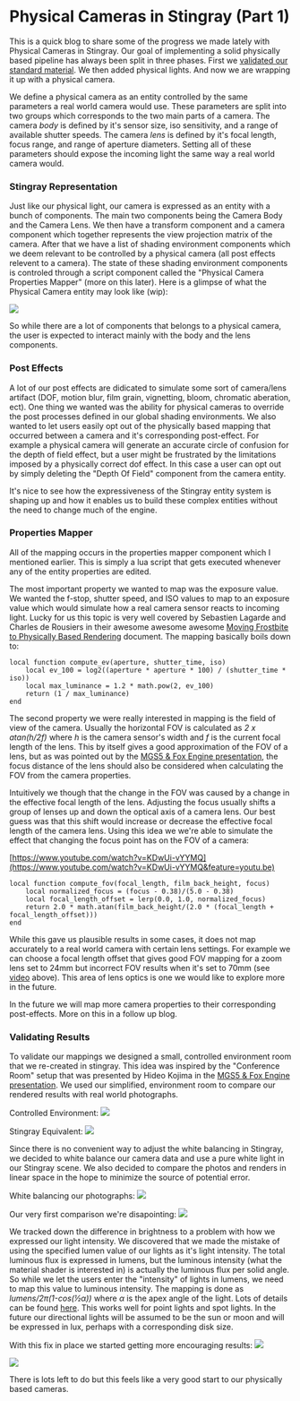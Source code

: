 # Physical Cameras in Stingray (Part 1) #
This is a quick blog to share some of the progress we made lately with Physical Cameras in Stingray. Our goal of implementing a solid physically based pipeline has always been split in three phases. First we [validated our standard material](http://bitsquid.blogspot.ca/2017/07/validating-materials-and-lights-in.html). We then added physical lights. And now we are wrapping it up with a physical camera.

We define a physical camera as an entity controlled by the same parameters a real world camera would use. These parameters are split into two groups which corresponds to the two main parts of a camera. The camera _body_ is defined by it's sensor size, iso sensitivity, and a range of available shutter speeds. The camera _lens_ is defined by it's focal length, focus range, and range of aperture diameters. Setting all of these parameters should expose the incoming light the same way a real world camera would.

### Stingray Representation ###
Just like our physical light, our camera is expressed as an entity with a bunch of components. The main two components being the Camera Body and the Camera Lens. We then have a transform component and a camera component which together represents the view projection matrix of the camera. After that we have a list of shading environment components which we deem relevant to be controlled by a physical camera (all post effects relevent to a camera). The state of these shading environment components is controled through a script component called the "Physical Camera Properties Mapper" (more on this later). Here is a glimpse of what the Physical Camera entity may look like (wip):

![](images/cameras/res6.jpg)

So while there are a lot of components that belongs to a physical camera, the user is expected to interact mainly with the body and the lens components.

### Post Effects ###
A lot of our post effects are didicated to simulate some sort of camera/lens artifact (DOF, motion blur, film grain, vignetting, bloom, chromatic aberation, ect). One thing we wanted was the ability for physical cameras to override the post processes defined in our global shading environments. We also wanted to let users easily opt out of the physically based mapping that occurred between a camera and it's corresponding post-effect. For example a physical camera will generate an accurate circle of confusion for the depth of field effect, but a user might be frustrated by the limitations imposed by a physically correct dof effect. In this case a user can opt out by simply deleting the "Depth Of Field" component from the camera entity.

It's nice to see how the expressiveness of the Stingray entity system is shaping up and how it enables us to build these complex entities without the need to change much of the engine.

### Properties Mapper ###
All of the mapping occurs in the properties mapper component which I mentioned earlier. This is simply a lua script that gets executed whenever any of the entity properties are edited.

The most important property we wanted to map was the exposure value. We wanted the f-stop, shutter speed, and ISO values to map to an exposure value which would simulate how a real camera sensor reacts to incoming light. Lucky for us this topic is very well covered by Sebastien Lagarde and Charles de Rousiers in their awesome awesome awesome [Moving Frostbite to Physically Based Rendering](https://seblagarde.files.wordpress.com/2015/07/course_notes_moving_frostbite_to_pbr_v32.pdf) document. The mapping basically boils down to:

~~~
local function compute_ev(aperture, shutter_time, iso)
	local ev_100 = log2((aperture * aperture * 100) / (shutter_time * iso))
	local max_luminance = 1.2 * math.pow(2, ev_100)
	return (1 / max_luminance)
end
~~~

The second property we were really interested in mapping is the field of view of the camera. Usually the horizontal FOV is calculated as _2 x atan(h/2f)_ where _h_ is the camera sensor's width and _f_ is the current focal length of the lens. This by itself gives a good approximation of the FOV of a lens, but as was pointed out by the [MGS5 & Fox Engine presentation](https://youtu.be/FQMbxzTUuSg?t=50m12s), the focus distance of the lens should also be considered when calculating the FOV from the camera properties.

Intuitively we though that the change in the FOV was caused by a change in the effective focal length of the lens. Adjusting the focus usually shifts a group of lenses up and down the optical axis of a camera lens. Our best guess was that this shift would increase or decrease the effective focal length of the camera lens. Using this idea we we're able to simulate the effect that changing the focus point has on the FOV of a camera:

[https://www.youtube.com/watch?v=KDwUi-vYYMQ](https://www.youtube.com/watch?v=KDwUi-vYYMQ&feature=youtu.be)

~~~
local function compute_fov(focal_length, film_back_height, focus)
	local normalized_focus = (focus - 0.38)/(5.0 - 0.38)
	local focal_length_offset = lerp(0.0, 1.0, normalized_focus)
	return 2.0 * math.atan(film_back_height/(2.0 * (focal_length + focal_length_offset)))
end
~~~


While this gave us plausible results in some cases, it does not map accurately to a real world camera with certain lens settings. For example we can choose a focal length offset that gives good FOV mapping for a zoom lens set to 24mm but incorrect FOV results when it's set to 70mm (see [video](https://www.youtube.com/watch?v=KDwUi-vYYMQ&feature=youtu.be) above). This area of lens optics is one we would like to explore more in the future. 

In the future we will map more camera properties to their corresponding post-effects. More on this in a follow up blog.

### Validating Results ###
To validate our mappings we designed a small, controlled environment room that we re-created in stingray. This idea was inspired by the "Conference Room" setup that was presented by Hideo Kojima in the [MGS5 & Fox Engine presentation](https://youtu.be/FQMbxzTUuSg?t=20m22s). We used our simplified, environment room to compare our rendered results with real world photographs.

Controlled Environment:
![](images/cameras/res4.jpg)

Stingray Equivalent:
![](images/cameras/res3.jpg)

Since there is no convenient way to adjust the white balancing in Stingray, we decided to white balance our camera data and use a pure white light in our Stingray scene. We also decided to compare the photos and renders in linear space in the hope to minimize the source of potential error.

White balancing our photographs:
![](images/cameras/res6.gif)

Our very first comparison we're disapointing:
![](images/cameras/res9.jpg)

We tracked down the difference in brightness to a problem with how we expressed our light intensity. We discovered that we made the mistake of using the specified lumen value of our lights as it's light intensity. The total luminous flux is expressed in lumens, but the luminous intensity (what the material shader is interested in) is actually the luminous flux per solid angle. So while we let the users enter the "intensity" of lights in lumens, we need to map this value to luminous intensity. The mapping is done as _lumens/2π(1-cos(½α))_ where  _α_ is the apex angle of the light. Lots of details can be found [here](https://www.compuphase.com/electronics/candela_lumen.htm). This works well for point lights and spot lights. In the future our directional lights will be assumed to be the sun or moon and will be expressed in lux, perhaps with a corresponding disk size.

With this fix in place we started getting more encouraging results:
![](images/cameras/res1.jpg)

![](images/cameras/res2.jpg)

There is lots left to do but this feels like a very good start to our physically based cameras. 